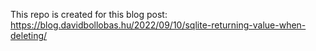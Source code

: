 ﻿This repo is created for this blog post: https://blog.davidbollobas.hu/2022/09/10/sqlite-returning-value-when-deleting/
